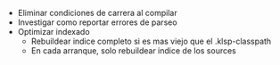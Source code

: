 - Eliminar condiciones de carrera al compilar
- Investigar como reportar errores de parseo 
- Optimizar indexado
    - Rebuildear indice completo si es mas viejo que el .klsp-classpath
    - En cada arranque, solo rebuildear indice de los sources

